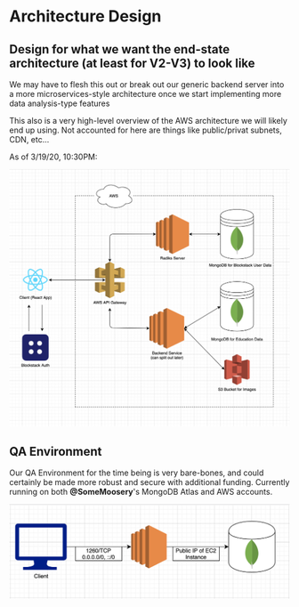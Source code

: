 # Architecture Design

## Design for what we want the end-state architecture (at least for V2-V3) to look like

We may have to flesh this out or break out our generic backend server into a more microservices-style architecture once we start implementing more data analysis-type features 

This also is a very high-level overview of the AWS architecture we will likely end up using. Not accounted for here are things like public/privat subnets, CDN, etc...

As of 3/19/20, 10:30PM: 

![Current Design](images/final-state-architecture.png?raw=true "Current Design")

## QA Environment

Our QA Environment for the time being is very bare-bones, and could certainly be made more robust and secure with additional funding. Currently running on both **@SomeMoosery**'s MongoDB Atlas and AWS accounts. 

![Current Design](images/qa.png?raw=true "Current Design")
